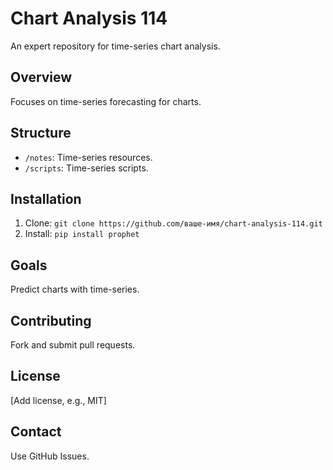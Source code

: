 # Chart Analysis 114
An expert repository for time-series chart analysis.

## Overview
Focuses on time-series forecasting for charts.

## Structure
- `/notes`: Time-series resources.
- `/scripts`: Time-series scripts.

## Installation
1. Clone: `git clone https://github.com/ваше-имя/chart-analysis-114.git`
2. Install: `pip install prophet`

## Goals
Predict charts with time-series.

## Contributing
Fork and submit pull requests.

## License
[Add license, e.g., MIT]

## Contact
Use GitHub Issues.
